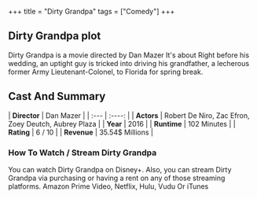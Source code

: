 +++
title = "Dirty Grandpa"
tags = ["Comedy"]
+++
## Dirty Grandpa plot
Dirty Grandpa is a movie directed by Dan Mazer It's about Right before his wedding, an uptight guy is tricked into driving his grandfather, a lecherous former Army Lieutenant-Colonel, to Florida for spring break.
## Cast And Summary
| **Director**      | Dan Mazer |
    | :---        |    :----:   |
    |  **Actors** | Robert De Niro, Zac Efron, Zoey Deutch, Aubrey Plaza |
    | **Year**   | 2016    |
    |  **Runtime** | 102 Minutes |
    |  **Rating** | 6 / 10 | 
    |  **Revenue** | 35.54$ Millions |
### How To Watch / Stream Dirty Grandpa
You can watch Dirty Grandpa on Disney+.
Also, you can stream Dirty Grandpa via purchasing or having a rent on any of those streaming platforms.
Amazon Prime Video, Netflix, Hulu, Vudu Or iTunes